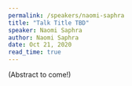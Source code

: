 ```yaml
---
permalink: /speakers/naomi-saphra
title: "Talk Title TBD"
speaker: Naomi Saphra
author: Naomi Saphra
date: Oct 21, 2020
read_time: true
---
```


(Abstract to come!)


